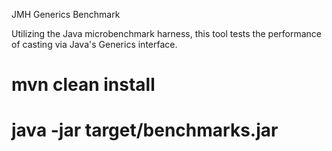 JMH Generics Benchmark

Utilizing the Java microbenchmark harness, this tool tests the performance of casting via Java's Generics interface.

# mvn clean install
# java -jar target/benchmarks.jar
